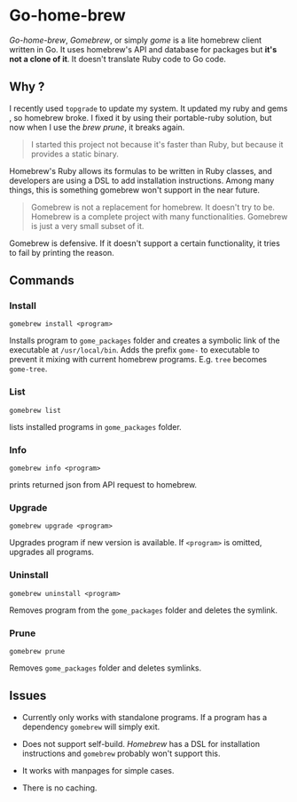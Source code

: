 # Go-home-brew
*Go-home-brew*, *Gomebrew*, or simply *gome* is a lite homebrew client written in Go. It uses homebrew's API and database for packages but **it's not a clone of it**. It doesn't translate Ruby code to Go code.

## Why ?
I recently used `topgrade` to update my system. It updated my ruby and gems , so homebrew broke. I fixed it by using their portable-ruby solution, but now when I use the *brew prune*, it breaks again. 

> I started this project not because it's faster than Ruby, but because it provides a static binary.

Homebrew's Ruby allows its formulas to be written in Ruby classes, and developers are using a DSL to add installation instructions. Among many things, this is something gomebrew won't support in the near future.

> Gomebrew is not a replacement for homebrew. It doesn't try to be. Homebrew is a complete project with many functionalities. Gomebrew is just a very small subset of it.

Gomebrew is defensive. If it doesn't support a certain functionality, it tries to fail by printing the reason. 



## Commands

### Install

`gomebrew install <program>`

Installs program to `gome_packages` folder and creates a symbolic link of the executable at `/usr/local/bin`. Adds the prefix `gome-` to executable to prevent it mixing with current homebrew programs. E.g. `tree` becomes `gome-tree`.

### List
`gomebrew list`

lists installed programs in `gome_packages` folder.

### Info

`gomebrew info <program>`

prints returned json from API request to homebrew.

### Upgrade

`gomebrew upgrade <program>`

Upgrades program if new version is available. If `<program>` is omitted, upgrades all programs.

### Uninstall

`gomebrew uninstall <program>`

Removes program from the `gome_packages` folder and deletes the symlink.

### Prune
`gomebrew prune`

Removes `gome_packages` folder and deletes symlinks.

## Issues

- Currently only works with standalone programs. If a program has a dependency `gomebrew` will simply exit.

 - Does not support self-build. *Homebrew* has a DSL for installation instructions and `gomebrew` probably won't support this.

 - It works with manpages for simple cases.

 - There is no caching.